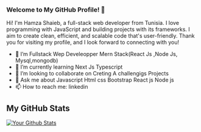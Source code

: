 ### Welcome to My GitHub Profile! 👋

Hi! I'm Hamza Shaieb, a full-stack web developer from Tunisia. I love programming with JavaScript and building projects with its frameworks. I aim to create clean, efficient, and scalable code that's user-friendly. Thank you for visiting my profile, and I look forward to connecting with you!



- 🔭 I’m Fullstack Wep Develeopper Mern Stack(React Js ,Node Js, Mysql,mongodb)
- 🌱 I’m currently learning Next Js Typescript
- 👯 I’m looking to collaborate on Creting A challengigs Projects
- 💬 Ask me about Javascript Html css Bootstrap React js Node js  
- 📫 How to reach me: 
linkedin

## My  GitHub Stats

<!-- Add your GitHub stats generated from a tool like https://github.com/anuraghazra/github-readme-stats -->
[![Your Github Stats](https://github-readme-stats.vercel.app/api?username=your_username_here&show_icons=true&theme=blue)](https://github.com/your_username_here)

